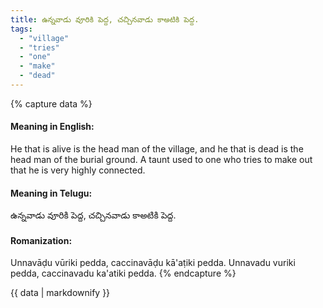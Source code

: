 ```yaml
---
title: ఉన్నవాడు వూరికి పెద్ద, చచ్చినవాడు కాఅటికి పెద్ద.
tags:
  - "village"
  - "tries"
  - "one"
  - "make"
  - "dead"
---
```


{% capture data %}
#### Meaning in English:
He that is alive is the head man of the village, and he that is dead is the head man of the burial ground.
A taunt used to one who tries to make out that he is very highly connected.

#### Meaning in Telugu:
ఉన్నవాడు వూరికి పెద్ద, చచ్చినవాడు కాఅటికి పెద్ద.

#### Romanization:
Unnavāḍu vūriki pedda, caccinavāḍu kā'aṭiki pedda.
Unnavadu vuriki pedda, caccinavadu ka'atiki pedda.
{% endcapture %}

{{ data | markdownify }}

